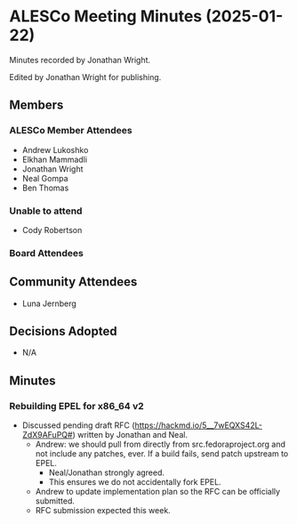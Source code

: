 # ALESCo Meeting Minutes (2025-01-22)
Minutes recorded by Jonathan Wright.

Edited by Jonathan Wright for publishing.

## Members
### ALESCo Member Attendees
- Andrew Lukoshko
- Elkhan Mammadli
- Jonathan Wright
- Neal Gompa
- Ben Thomas

### Unable to attend
- Cody Robertson

### Board Attendees

## Community Attendees
- Luna Jernberg

## Decisions Adopted
  - N/A

## Minutes

### Rebuilding EPEL for x86_64 v2
- Discussed pending draft RFC (https://hackmd.io/5__7wEQXS42L-ZdX9AFuPQ#) written by Jonathan and Neal.
    - Andrew: we should pull from directly from src.fedoraproject.org and not include any patches, ever.  If a build fails, send patch upstream to EPEL.
        - Neal/Jonathan strongly agreed.
        - This ensures we do not accidentally fork EPEL.
    - Andrew to update implementation plan so the RFC can be officially submitted.
    - RFC submission expected this week.
